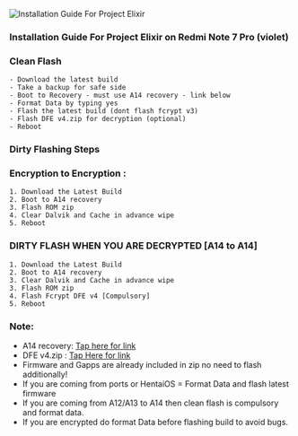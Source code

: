 ![Installation Guide For Project Elixir](https://i.imgur.com/42LxtAl.png)

### Installation Guide For Project Elixir on Redmi Note 7 Pro (violet)

### Clean Flash
```
- Download the latest build
- Take a backup for safe side
- Boot to Recovery - must use A14 recovery - link below
- Format Data by typing yes
- Flash the latest build (dont flash fcrypt v3)
- Flash DFE v4.zip for decryption (optional)
- Reboot
```

### Dirty Flashing Steps

### Encryption to Encryption :
```
1. Download the Latest Build
2. Boot to A14 recovery
3. Flash ROM zip
4. Clear Dalvik and Cache in advance wipe
5. Reboot
```

### DIRTY FLASH WHEN YOU ARE DECRYPTED [A14 to A14]
```
1. Download the Latest Build
2. Boot to A14 recovery
3. Clear Dalvik and Cache in advance wipe
3. Flash ROM zip
4. Flash Fcrypt DFE v4 [Compulsory]
5. Reboot
```

### Note:

- A14 recovery: [Tap here for link](https://www.pling.com/p/1623145/)
- DFE v4.zip : [Tap Here for link](https://drive.google.com/file/d/1fxx11QOCxXJGvMDGC5lRnom-M0nf8Dhd/view?usp=sharing)
- Firmware and Gapps are already included in zip no need to flash additionally!
- If you are coming from ports or HentaiOS = Format Data and flash latest firmware
- If you are coming from A12/A13 to A14 then clean flash is compulsory and format data.
- If you are encrypted do format Data before flashing build to avoid bugs.

